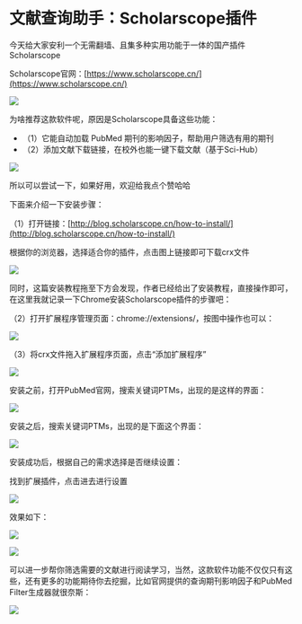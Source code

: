 # 文献查询助手：Scholarscope插件

今天给大家安利一个无需翻墙、且集多种实用功能于一体的国产插件 Scholarscope

Scholarscope官网：[https://www.scholarscope.cn/](https://www.scholarscope.cn/)

![](https://gitee.com/wugenqiang/images/raw/master/02/%201620781212%20.png)

为啥推荐这款软件呢，原因是Scholarscope具备这些功能：

- （1）它能自动加载 PubMed 期刊的影响因子，帮助用户筛选有用的期刊
- （2）添加文献下载链接，在校外也能一键下载文献（基于Sci-Hub）

![](https://gitee.com/wugenqiang/images/raw/master/02/%201620781223%20.png)

所以可以尝试一下，如果好用，欢迎给我点个赞哈哈

下面来介绍一下安装步骤：

（1）打开链接：[http://blog.scholarscope.cn/how-to-install/](http://blog.scholarscope.cn/how-to-install/)

根据你的浏览器，选择适合你的插件，点击图上链接即可下载crx文件

![](https://gitee.com/wugenqiang/images/raw/master/02/%201620781232%20.png)

同时，这篇安装教程拖至下方会发现，作者已经给出了安装教程，直接操作即可，在这里我就记录一下Chrome安装Scholarscope插件的步骤吧：

（2）打开扩展程序管理页面：chrome://extensions/，按图中操作也可以：

![](https://gitee.com/wugenqiang/images/raw/master/02/%201620781240%20.png)

（3）将crx文件拖入扩展程序页面，点击“添加扩展程序”

![](https://gitee.com/wugenqiang/images/raw/master/02/%201620781247%20.png)

安装之前，打开PubMed官网，搜索关键词PTMs，出现的是这样的界面：

![](https://gitee.com/wugenqiang/images/raw/master/02/%201620781253%20.png)

安装之后，搜索关键词PTMs，出现的是下面这个界面：

![](https://gitee.com/wugenqiang/images/raw/master/02/%201620781260%20.png)

安装成功后，根据自己的需求选择是否继续设置：

找到扩展插件，点击进去进行设置

![](https://gitee.com/wugenqiang/images/raw/master/02/%201620781267%20.png)

效果如下：

![](https://gitee.com/wugenqiang/images/raw/master/02/%201620781276%20.png)

![](https://gitee.com/wugenqiang/images/raw/master/02/%201620781455%20.png)

可以进一步帮你筛选需要的文献进行阅读学习，当然，这款软件功能不仅仅只有这些，还有更多的功能期待你去挖掘，比如官网提供的查询期刊影响因子和PubMed Filter生成器就很奈斯：

![](https://gitee.com/wugenqiang/images/raw/master/02/%201620781282%20.png)

